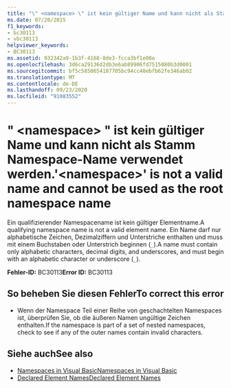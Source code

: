 ```yaml
---
title: "\" <namespace> \" ist kein gültiger Name und kann nicht als Stamm Namespace-Name verwendet werden."
ms.date: 07/20/2015
f1_keywords:
- bc30113
- vbc30113
helpviewer_keywords:
- BC30113
ms.assetid: 932342a9-1b3f-4168-8de3-fcca3bf1e08e
ms.openlocfilehash: 3d6ca29136d2db3e6ab89906fd7515080b3d0001
ms.sourcegitcommit: bf5c5850654187705bc94cc40ebfb62fe346ab02
ms.translationtype: MT
ms.contentlocale: de-DE
ms.lasthandoff: 09/23/2020
ms.locfileid: "91083552"
---
```

# <a name="namespace-is-not-a-valid-name-and-cannot-be-used-as-the-root-namespace-name"></a><span data-ttu-id="cc753-102">" \<namespace> " ist kein gültiger Name und kann nicht als Stamm Namespace-Name verwendet werden.</span><span class="sxs-lookup"><span data-stu-id="cc753-102">'\<namespace>' is not a valid name and cannot be used as the root namespace name</span></span>

<span data-ttu-id="cc753-103">Ein qualifizierender Namespacename ist kein gültiger Elementname.</span><span class="sxs-lookup"><span data-stu-id="cc753-103">A qualifying namespace name is not a valid element name.</span></span> <span data-ttu-id="cc753-104">Ein Name darf nur alphabetische Zeichen, Dezimalziffern und Unterstriche enthalten und muss mit einem Buchstaben oder Unterstrich beginnen (`_`).</span><span class="sxs-lookup"><span data-stu-id="cc753-104">A name must contain only alphabetic characters, decimal digits, and underscores, and must begin with an alphabetic character or underscore (`_`).</span></span>  
  
 <span data-ttu-id="cc753-105">**Fehler-ID:** BC30113</span><span class="sxs-lookup"><span data-stu-id="cc753-105">**Error ID:** BC30113</span></span>  
  
## <a name="to-correct-this-error"></a><span data-ttu-id="cc753-106">So beheben Sie diesen Fehler</span><span class="sxs-lookup"><span data-stu-id="cc753-106">To correct this error</span></span>  
  
- <span data-ttu-id="cc753-107">Wenn der Namespace Teil einer Reihe von geschachtelten Namespaces ist, überprüfen Sie, ob die äußeren Namen ungültige Zeichen enthalten.</span><span class="sxs-lookup"><span data-stu-id="cc753-107">If the namespace is part of a set of nested namespaces, check to see if any of the outer names contain invalid characters.</span></span>  
  
## <a name="see-also"></a><span data-ttu-id="cc753-108">Siehe auch</span><span class="sxs-lookup"><span data-stu-id="cc753-108">See also</span></span>

- [<span data-ttu-id="cc753-109">Namespaces in Visual Basic</span><span class="sxs-lookup"><span data-stu-id="cc753-109">Namespaces in Visual Basic</span></span>](../programming-guide/program-structure/namespaces.md)
- [<span data-ttu-id="cc753-110">Declared Element Names</span><span class="sxs-lookup"><span data-stu-id="cc753-110">Declared Element Names</span></span>](../programming-guide/language-features/declared-elements/declared-element-names.md)
